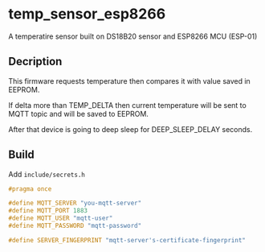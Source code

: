 # temp_sensor_esp8266
A temperatire sensor built on DS18B20 sensor and ESP8266 MCU (ESP-01)

## Decription

This firmware requests temperature then compares it with value saved in EEPROM. 

If delta more than TEMP_DELTA then current temperature will be sent to MQTT topic and will be saved to EEPROM.

After that device is going to deep sleep for DEEP_SLEEP_DELAY seconds.

## Build

Add `include/secrets.h`

```cpp
#pragma once

#define MQTT_SERVER "you-mqtt-server"
#define MQTT_PORT 1883
#define MQTT_USER "mqtt-user"
#define MQTT_PASSWORD "mqtt-password"

#define SERVER_FINGERPRINT "mqtt-server's-certificate-fingerprint"
```
